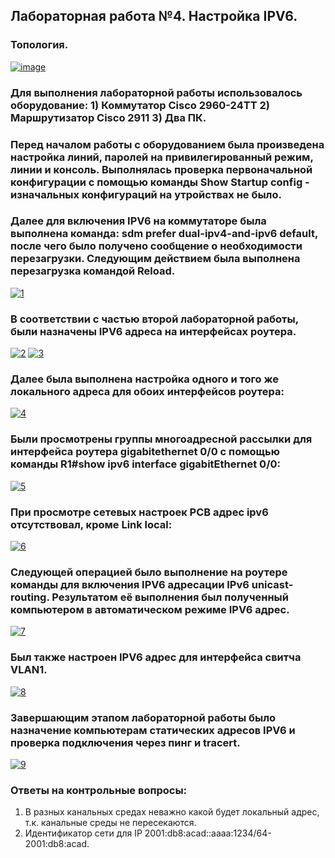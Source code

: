 ## Лабораторная работа №4. Настройка IPV6.

### Топология.

<a href="https://imgbb.com/"><img src="https://i.ibb.co/55L8Tst/image.jpg" alt="image" border="0"></a>

### Для выполнения лабораторной работы использовалось оборудование: 1) Коммутатор Cisco 2960-24TT 2) Маршрутизатор Cisco 2911 3) Два ПК.

### Перед началом работы с оборудованием была произведена настройка линий, паролей на привилегированный режим, линии и консоль. Выполнялась проверка первоначальной конфигурации с помощью команды Show Startup config - изначальных конфигураций на утройствах не было.

### Далее для включения IPV6 на коммутаторе была выполнена команда: sdm prefer dual-ipv4-and-ipv6 default, после чего было получено сообщение о необходимости перезагрузки. Следующим действием была выполнена перезагрузка командой Reload.
<a href="https://ibb.co/zWgtsGR"><img src="https://i.ibb.co/1YN4Z8q/1.jpg" alt="1" border="0"></a>

### В соответствии с частью второй лабораторной работы, были назначены IPV6 адреса на интерфейсах роутера.
<a href="https://ibb.co/HGtKJPT"><img src="https://i.ibb.co/RQ3g56T/2.jpg" alt="2" border="0"></a>
<a href="https://imgbb.com/"><img src="https://i.ibb.co/r4VdDzF/3.jpg" alt="3" border="0"></a>
### Далее была выполнена настройка одного и того же локального адреса для обоих интерфейсов роутера:
<a href="https://imgbb.com/"><img src="https://i.ibb.co/6mnvMyJ/4.jpg" alt="4" border="0"></a>
### Были просмотрены группы многоадресной рассылки для интерфейса роутера gigabitethernet 0/0 с помощью команды R1#show ipv6 interface gigabitEthernet 0/0:
<a href="https://ibb.co/9WFbbVr"><img src="https://i.ibb.co/BBXyyrC/5.jpg" alt="5" border="0"></a>
### При просмотре сетевых настроек PCB адрес ipv6 отсутствовал, кроме Link local:
<a href="https://ibb.co/VC0sLgB"><img src="https://i.ibb.co/fNVsXk0/6.jpg" alt="6" border="0"></a>
### Следующей операцией было выполнение на роутере команды для включения IPV6 адресации IPv6 unicast-routing. Результатом её выполнения был полученный компьютером в автоматическом режиме IPV6 адрес. 
<a href="https://ibb.co/KsjCSqf"><img src="https://i.ibb.co/s1vLzwN/7.jpg" alt="7" border="0"></a>
### Был также настроен IPV6 адрес для интерфейса свитча VLAN1. 

<a href="https://ibb.co/Qm9B8q4"><img src="https://i.ibb.co/vz15srS/8.jpg" alt="8" border="0"></a>

### Завершающим этапом лабораторной работы было назначение компьютерам статических адресов IPV6 и проверка подключения через пинг и tracert.
<a href="https://ibb.co/4J826m0"><img src="https://i.ibb.co/x31YpCr/9.jpg" alt="9" border="0"></a>

### Ответы на контрольные вопросы:
1) В разных канальных средах неважно какой будет локальный адрес, т.к. канальные среды не пересекаются.
2) Идентификатор сети для IP 2001:db8:acad::aaaa:1234/64- 2001:db8:acad.




